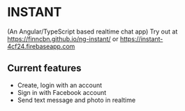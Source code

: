# INSTANT
(An Angular/TypeScript based realtime chat app)
Try out at https://finncbn.github.io/ng-instant/ or https://instant-4cf24.firebaseapp.com 

## Current features
- Create, login with an account
- Sign in with Facebook account
- Send text message and photo in realtime
